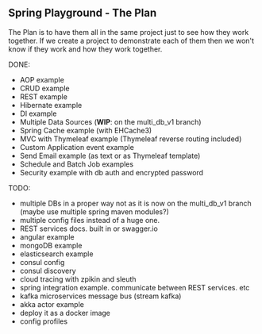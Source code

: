Spring Playground - The Plan
-
The Plan is to have them all in the same project just to see how they work together. If we create a project to demonstrate each of them then we won't know if they work and how they work together.

DONE:
 - AOP example
 - CRUD example
 - REST example
 - Hibernate example
 - DI example
 - Multiple Data Sources (**WIP**: on the multi_db_v1 branch)
 - Spring Cache example (with EHCache3)
 - MVC with Thymeleaf example (Thymeleaf reverse routing included)
 - Custom Application event example
 - Send Email example (as text or as Thymeleaf template)
 - Schedule and Batch Job examples
 - Security example with db auth and encrypted password

TODO:
 - multiple DBs in a proper way not as it is now on the multi_db_v1 branch (maybe use multiple spring maven modules?)
 - multiple config files instead of a huge one.
 - REST services docs. built in or swagger.io
 - angular example
 - mongoDB example
 - elasticsearch example
 - consul config
 - consul discovery
 - cloud tracing with zpikin and sleuth
 - spring integration example. communicate between REST services. etc
 - kafka microservices message bus (stream kafka)
 - akka actor example
 - deploy it as a docker image
 - config profiles
 